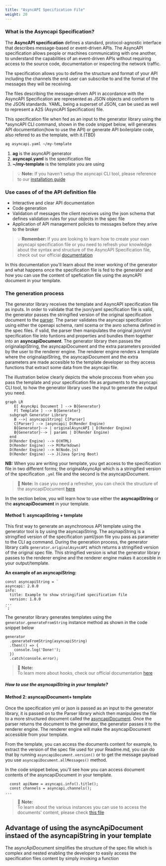 ```yaml
---
title: "AsyncAPI Specification File"
weight: 20
---
```


### What is the Asyncapi Specification?
The **AsyncAPI specification** defines a standard, protocol-agnostic interface that describes message-based or event-driven APIs. The AsyncAPI specification allows people or machines communicating with one another, to understand the capabilities of an event-driven APIs without requiring access to the source code, documentation or inspecting the network traffic.

The specification allows you to define the structure and format of your API including the channels the end user can subscribe to and the format of the messages they will be receiving.

The files describing the message-driven API in accordance with the AsyncAPI Specification are represented as JSON objects and conform to the JSON standards. YAML, being a superset of JSON, can be used as well to represent a A2S (AsyncAPI Specification) file.

This specification file when fed as an input to the generator library using the *asyncAPI CLI command, shown in the code snippet below, will generates API documentation(how to use the API) or generate API boilerplate code, also refered to as the template, with it.(TBD)

```bash
ag asyncapi.yaml ~/my-template
```
1. **ag** is the asyncAPI generator
2. **asyncapi.yaml** is the specification file
3. **~/my-template** is the template you are using

> :bulb: **Note:** 
If you haven't setup the asyncapi CLI tool, please reference to our [installation guide](installation.md)

### Use cases of of the API definition file
- Interactive and clear API documentation
- Code generation
- Validation of messages the client receives using the json schema that defines validation rules for your objects in the spec file 
- Application of API management policies to messages before they arive to the broker


> :bulb: **Remember:** 
If you are looking to learn how to create your own asyncapi specification file or you need to refresh your knowledge about the syntax and structure of the AsyncAPI Specification file, check out our official [documentation](https://www.asyncapi.com/docs/reference/specification/v2.4.0)

In this documentation you'll learn about the inner working of the generator and what happens once the specification file is fed to the generator and how you can use the content of spefication file using the asyncAPI document in your template.

### The generation process
The generator library receives the template and AsyncAPI specification file as inputs. In order to validate that the json/yaml specification file is valid, the generator passes the stringified version of the original specification document to the [parser](parser.md). The parser validates the asyncapi specification using either the openapi schema, raml scema or the avro schema defined in the spec files. if valid, the parser then manipulates the original json/yml specification file into funtions and properties and bundles them together into an **asyncapiDocument**. The generator library then passes the originalapiString, the asyncapiDocument and the extra parameters provided by the user to the renderer engine. The renderer engine renders a template where the originalapiString, the asyncapiDocument and the extra parameters are made accesible to the template developer so they access functions that extract some data from the asyncapi file.

The illustration below clearly depicts the whole proccess from when you pass the template and your specification file as arguments to the asyncapi CLI tool, to how the generator library uses the input to generate the output you need.

``` mermaid
graph LR
    E[ AsyncApi Document ] --> B{Generator}
    F[ Template ] --> B{Generator}
  subgraph Generator Library
    B -->| asyncapiString| C[Parser]
    C[Parser] --> |asyncapi| D(Render Engine)
    B{Generator}--> | originalAsyncAPI | D(Render Engine)
    B{Generator}--> | params | D(Render Engine)
  end
  D(Render Engine) --> O(HTML)
  D(Render Engine) --> M(Markdown)
  D(Render Engine) --> N(Node.js)
  D(Render Engine) --> J(Java Spring Boot)
```

**NB:** When you are writing your template, you get access to the specification file in two different forms; the originalAsyncApi which is a stringified version of the specification `.yml` file and the second is the asyncapiDocument.

> :memo: **Note:** 
> In case you need a refresher, you can check the structure of the asyncapiDocument [here](https://github.com/asyncapi/parser-js/blob/master/API.md#module_@asyncapi/parser+AsyncAPIDocument)

In the section below, you will learn how to use either the **asyncapiString** or the **asyncapiDocument** in your template.
#### Method 1: asyncapiString + template ##
This first way to generate an asynchronous API template using the generator tool is by using the asyncapiString. The asynapiString is a stringified version of the specification yaml/json file you pass as parameter to the CLI ag command. During the generation process, the generator library calls `generator.originalAsyncAPI` which returns a stringified version of the original spec file. This stringified version is what the generator library passes to the renderer engine and the renderer engine makes it accesible in your output/template.

**An example of an asyncapiString:**
```
const asyncapiString = `
asyncapi: 2.0.0
info:
  title: Example to show stringified specification file
  version: 1.0.0
...
`;

```
The generator library generates templates using the `generator.generateFromString` instance method as shown in the code snippet below

```
generator
  .generateFromString(asyncapiString)
  .then(() => {
    console.log('Done!');
  })
  .catch(console.error);
  ```
> :memo: **Note:**  
> To learn more about hooks, check our official documentation [here](hooks.md)

##### How to use the asyncapiString in your template?


#### Method 2: asyncapiDocument+ template ##
Once the specification yml or json is passed as an input to the generator library, it is passed on to the Parser library which then manipulates the file to a more structured document called the [asyncapiDocument](https://github.com/asyncapi/parser-js/blob/master/API.md#module_@asyncapi/parser+AsyncAPIDocument). Once the parser returns the document to the generator, the generator passes it to the renderer engine. The renderer engine will make the asyncapiDocument accessible from your template.

From the template, you can access the documents content for example, to extract the version of the spec file used for your Readme.md, you can do that by running `asyncapiDocument.version()` or to get the message payload you use `asyncapiDocument.allMessages()` method.


In the code snippet below, you'll see how you can access document contents of the asyncapiDocument in your template.

```
  const apiName = asyncapi.info().title();
  const channels = asyncapi.channels();
...
```

> :memo: **Note:**  
> To learn about the various instances you can use to access the documents' content, please check [this file](https://github.com/asyncapi/template-for-generator-templates/blob/master/template/index.js) 


## Advantage of using the asyncApiDocument instaed of the asyncapiString in your template
The asyncApiDocument simplifies the structure of the spec file which is complex and nested enabling the developer to easily access the specification files content by simply invoking a function
  